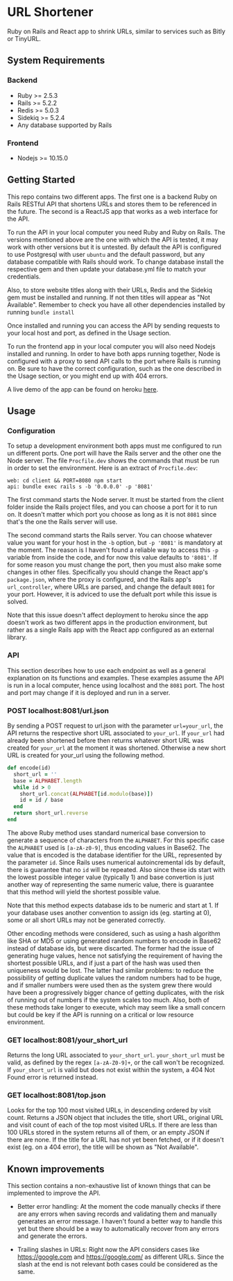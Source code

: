 # URL Shortener

Ruby on Rails and React app to shrink URLs, similar to services such as Bitly or TinyURL.

## System Requirements

### Backend

- Ruby >= 2.5.3
- Rails >= 5.2.2
- Redis  >= 5.0.3
- Sidekiq >= 5.2.4
- Any database supported by Rails

### Frontend

- Nodejs >= 10.15.0

## Getting Started

This repo contains two different apps. The first one is a backend Ruby on Rails RESTful API that
shortens URLs and stores them to be referenced in the future. The second is a ReactJS app that
works as a web interface for the API.

To run the API in your local computer you need Ruby and Ruby on Rails. The versions mentioned above 
are the one with which the API is tested, it may work with other versions but it is untested. By
default the API is configured to use Postgresql with user `ubuntu` and the default password,
but any database compatible with Rails should work. To change database install the
respective gem and then update your database.yml file to match your credentials.

Also, to store website titles along with their URLs, Redis and the Sidekiq gem must be installed and
running. If not then titles will appear as "Not Available". Remember to check you have all other
dependencies installed by running `bundle install`

Once installed and running you can access the API by sending requests to your local host and port,
as defined in the Usage section.

To run the frontend app in your local computer you will also need Nodejs installed and running.
In order to have both apps running together, Node is configured with a proxy to send API calls 
to the port where Rails is running on. Be sure to have the correct configuration, such as the
one described in the Usage section, or you might end up with 404 errors.

A live demo of the app can be found on heroku [here](https://url-shortener-42280.herokuapp.com/).

## Usage

### Configuration

To setup a development environment both apps must me configured to run un different ports. One port
will have the Rails server and the other one the Node server. The file `Procfile.dev` shows the
commands that must be run in order to set the environment. Here is an extract of `Procfile.dev`:

```
web: cd client && PORT=8080 npm start
api: bundle exec rails s -b '0.0.0.0' -p '8081'
```

The first command starts the Node server. It must be started from the client folder inside the Rails
project files, and you can choose a port for it to run on. It doesn't matter which port you choose as
long as it is not `8081` since that's the one the Rails server will use.

The second command starts the Rails server. You can choose whatever value you want for your host in
the `-b` option, but `-p '8081'` is mandatory at the moment. The reason is I haven't found a reliable
way to access this `-p` variable from inside the code, and for now this value defaults to `'8081'`.
If for some reason you must change the port, then you must also make some changes in other files.
Specifically you should change the React app's `package.json`, where the proxy is configured, and the Rails app's
`url_controller`, where URLs are parsed, and change the default `8081` for your port. However, it is
adviced to use the defualt port while this issue is solved.

Note that this issue doesn't affect deployment to heroku since the app doesn't work as two different
apps in the production environment, but rather as a single Rails app with the React app configured as
an external library.

### API

This section describes how to use each endpoint as well as a general explanation on its functions
and examples. These examples assume the API is run in a local computer, hence using localhost and
the `8081` port. The host and port may change if it is deployed and run in a server.

### POST localhost:8081/url.json
By sending a POST request to url.json with the parameter `url=your_url`, the API returns the respective
short URL associated to `your_url`. If `your_url` had already been shortened before then returns
whatever short URL was created for `your_url` at the moment it was shortened. Otherwise a new short
URL is created for your_url using the following method.

```ruby
def encode(id)
  short_url = ''
  base = ALPHABET.length
  while id > 0
    short_url.concat(ALPHABET[id.modulo(base)])
    id = id / base
  end
  return short_url.reverse
end
```

The above Ruby method uses standard numerical base conversion to generate a sequence of characters from the `ALPHABET`. For this specific case the `ALPHABET` used is `[a-zA-z0-9]`, thus encoding values in Base62. The value that is encoded is the database identifier for the URL, represented by the parameter `id`. Since Rails uses numerical autoincremental ids by default, there is guarantee that no `id` will be repeated. Also since these ids start with the lowest possible integer value (typically 1) and base convertion is just another way of representing the same numeric value, there is guarantee that this method will yield the shortest possible value.

Note that this method expects database ids to be numeric and start at 1. If your database uses another convention to assign ids (eg. starting at 0), some or all short URLs may not be generated correctly.

Other encoding methods were considered, such as using a hash algorithm like SHA or MD5 or using generated random numbers to encode in Base62 instead of database ids, but were discarted. The former had the issue of generating huge values, hence not satisfying the requirement of having the shortest possible URLs, and if just a part of the hash was used  then uniqueness would be lost. The latter had similar problems: to reduce the possibility of getting duplicate values the random numbers had to be huge, and if smaller numbers were used then as the system grew there would have been a progressively bigger chance of getting duplicates, with the risk of running out of numbers if the system scales too much. Also, both of these methods take longer to execute, which may seem like a small concern but could be key if the API is running on a critical or low resource environment.

### GET localhost:8081/your_short_url
Returns the long URL associated to `your_short_url`. `your_short_url` must be valid, as defined by the
regex `[a-zA-Z0-9]+`, or the call won't be recognized. If `your_short_url` is valid but does not exist
within the system, a 404 Not Found error is returned instead.

### GET localhost:8081/top.json
Looks for the top 100 most visited URLs, in descending ordered by visit count. Returns a JSON object
that includes the title, short URL, original URL and visit count of each of the top most visited
URLs. If there are less than 100 URLs stored in the system returns all of them, or an empty JSON if
there are none. If the title for a URL has not yet been fetched, or if it doesn't exist (eg. on a
404 error), the title will be shown as "Not Available".

## Known improvements

This section contains a non-exhaustive list of known things that can be implemented to improve the API.

- Better error handling: At the moment the code manually checks if there are any errors when saving records
and validating them and manually generates an error message. I haven't found a better way to handle this yet but
there should be a way to automatically recover from any errors and generate the errors.

- Trailing slashes in URLs: Right now the API considers cases like https://google.com and https://google.com/
as different URLs. Since the slash at the end is not relevant both cases could be considered as the same.